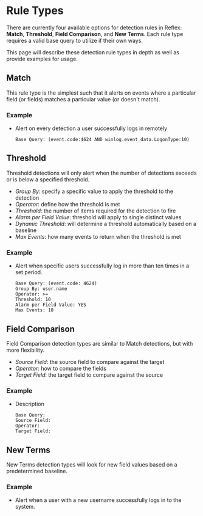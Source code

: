 # Rule Types
There are currently four available options for detection rules in Reflex: **Match**, **Threshold**, **Field Comparison**, and **New Terms**. Each rule type requires a valid base query to utilize if their own ways.

This page will describe these detection rule types in depth as well as provide examples for usage.

## Match
This rule type is the simplest such that it alerts on events where a particular field (or fields) matches a particular value (or doesn't match). 

### Example
* Alert on every detection a user successfully logs in remotely
    ```
    Base Query: (event.code:4624 AND winlog.event_data.LogonType:10)
    ```

## Threshold
Threshold detections will only alert when the number of detections exceeds or is below a specified threshold. 
* *Group By*: specify a specific value to apply the threshold to the detection
* *Operator*: define how the threshold is met
* *Threshold*: the number of items required for the detection to fire
* *Alarm per Field Value*: threshold will apply to single distinct values
* *Dynamic Threshold*: will determine a threshold automatically based on a baseline
* *Max Events*: how many events to return when the threshold is met


### Example
* Alert when specific users successfully log in more than ten times in a set period.
    ```
    Base Query: (event.code: 4624)
    Group By: user.name
    Operator: >=
    Threshold: 10 
    Alarm per Field Value: YES
    Max Events: 10
    ```

## Field Comparison
Field Comparison detection types are similar to Match detections, but with more flexibility.
* *Source Field*: the source field to compare against the target
* *Operator*: how to compare the fields
* *Target Field*: the target field to compare against the source

### Example
* Description
    ```
    Base Query: 
    Source Field:
    Operator:
    Target Field:
    ```

## New Terms
New Terms detection types will look for new field values based on a predetermined baseline. 

### Example
* Alert when a user with a new username successfully logs in to the system.
```

```


